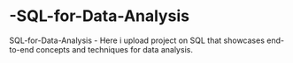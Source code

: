 # -SQL-for-Data-Analysis
SQL-for-Data-Analysis - Here i upload project on SQL that showcases end-to-end concepts and techniques for data analysis.
